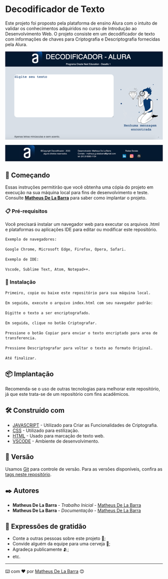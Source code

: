 # Decodificador de Texto 

Este projeto foi proposto pela plataforma de ensino Alura com o intuito de validar os conhecimentos adquiridos no curso de Introdução ao Desenvolvimento Web. O projeto consiste em um decodificador de texto com informações de chaves para Criptografia e Descriptografia fornecidas pela Alura.

![Layout](src/img/galeria/layout_principal.png)

![Rodapé](src/img/galeria/rodape.png)

## 🚀 Começando

Essas instruções permitirão que você obtenha uma cópia do projeto em execução na sua máquina local para fins de desenvolvimento e teste. Consulte **[Matheus De La Barra](https://www.linkedin.com/in/matheus-de-la-barra-82345aa5/)** para saber como implantar o projeto.

### 📋 Pré-requisitos

Você precisará instalar um navegador web para executar os arquivos .html e plataformas ou aplicações IDE para editar ou modificar este repositório.

```
Exemplo de navegadores:

Google Chrome, Microsoft Edge, Firefox, Opera, Safari.

Exemplo de IDE: 

Vscode, Sublime Text, Atom, Notepad++.
```

### 🔧 Instalação

```
Primeiro, copie ou baixe este repositório para sua máquina local.

Em seguida, execute o arquivo index.html com seu navegador padrão:

Digitte o texto a ser encriptografado.

Em seguida, clique no botão Criptografar.

Pressione o botão Copiar para enviar o texto encriptado para area de transferencia.

Pressione Descriptografar para voltar o texto ao formato Original.

Até finalizar.
```

## 📦 Implantação

Recomenda-se o uso de outras tecnologias para melhorar este repositório, já que este trata-se de um repositório com fins acadêmicos.

## 🛠️ Construído com

* [JAVASCRIPT](https://www.alura.com.br/cursos-online-front-end/javascript?gclid=CjwKCAiAuaKfBhBtEiwAht6H71Rx1Ek0B7EclCNvIHs9pisE1DPT2jGfUKQNDBJofjrcqcnrjUZXGRoCwbIQAvD_BwE) - Utilizado para Criar as Funcionalidades de Criptografia.
* [CSS](https://www.alura.com.br/formacao-html-e-css) - Utilizado para estilização.
* [HTML](https://www.alura.com.br/formacao-html-e-css) - Usado para marcação de texto web.
* [VSCODE](https://vscode.dev) - Ambiente de desenvolvimento.

## 📌 Versão

Usamos [Git](https://git-scm.com) para controle de versão. Para as versões disponíveis, confira as [tags neste repositório](https://github.com/MatheusDeLaBarra/Decodificador_de_texto/tags). 

## ✒️ Autores

* **Matheus De La Barra** - *Trabalho Inicial* - [Matheus De La Barra](https://github.com/MatheusDeLaBarra)
* **Matheus De La Barra** - *Documentação* - [Matheus De La Barra](https://github.com/MatheusDeLaBarra)

## 🎁 Expressões de gratidão

* Conte a outras pessoas sobre este projeto 📢;
* Convide alguém da equipe para uma cerveja 🍺;
* Agradeça publicamente 🫂;
* etc.


---
⌨️ com ❤️ por [Matheus De La Barra](https://github.com/MatheusDeLaBarra) 😊